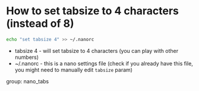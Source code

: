 # How to set tabsize to 4 characters (instead of 8)

```bash
echo "set tabsize 4" >> ~/.nanorc
```

- tabsize 4 - will set tabsize to 4 characters (you can play with other numbers)
- ~/.nanorc - this is a nano settings file (check if you already have this file, you might need to manually edit ```tabsize``` param)

group: nano_tabs
